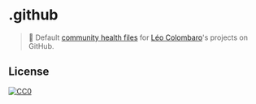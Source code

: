 # .github

> 🙏 Default [community health files](https://docs.github.com/communities/setting-up-your-project-for-healthy-contributions/creating-a-default-community-health-file) for [Léo Colombaro](https://colombaro.fr/)'s projects on GitHub.

## License

[![CC0](https://mirrors.creativecommons.org/presskit/buttons/88x31/svg/cc-zero.svg)](https://creativecommons.org/publicdomain/zero/1.0)
